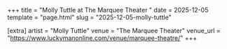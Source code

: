 +++
title = "Molly Tuttle at The Marquee Theater "
date = 2025-12-05
template = "page.html"
slug = "2025-12-05-molly-tuttle"

[extra]
artist = "Molly Tuttle"
venue = "The Marquee Theater"
venue_url = "https://www.luckymanonline.com/venue/marquee-theatre/"
+++
